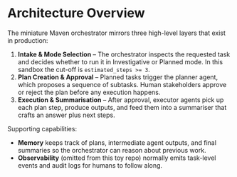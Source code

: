 # Architecture Overview

The miniature Maven orchestrator mirrors three high-level layers that exist in production:

1. **Intake & Mode Selection** – The orchestrator inspects the requested task and decides whether to run it in Investigative or Planned mode. In this sandbox the cut-off is `estimated_steps >= 3`.
2. **Plan Creation & Approval** – Planned tasks trigger the planner agent, which proposes a sequence of subtasks. Human stakeholders approve or reject the plan before any execution happens.
3. **Execution & Summarisation** – After approval, executor agents pick up each plan step, produce outputs, and feed them into a summariser that crafts an answer plus next steps.

Supporting capabilities:

* **Memory** keeps track of plans, intermediate agent outputs, and final summaries so the orchestrator can reason about previous work.
* **Observability** (omitted from this toy repo) normally emits task-level events and audit logs for humans to follow along.
